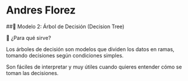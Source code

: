 # Andres Florez

##🌳 Modelo 2: Árbol de Decisión (Decision Tree)

📘 ¿Para qué sirve?

Los árboles de decisión son modelos que dividen los datos en ramas, tomando decisiones según condiciones simples. 

Son fáciles de interpretar y muy útiles cuando quieres entender cómo se toman las decisiones.

